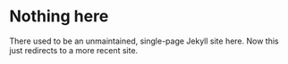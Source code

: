 # Nothing here

There used to be an unmaintained, single-page Jekyll site here. Now this just redirects to a more recent site.
